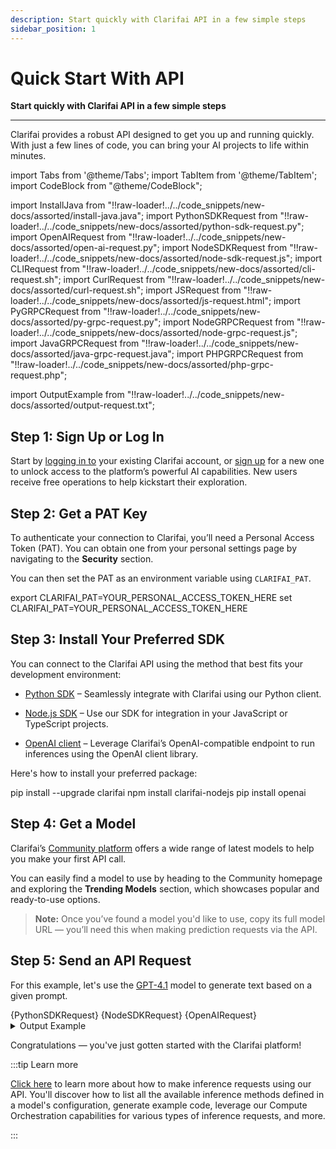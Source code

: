 ```yaml
---
description: Start quickly with Clarifai API in a few simple steps
sidebar_position: 1
---
```


# Quick Start With API

**Start quickly with Clarifai API in a few simple steps**
<hr />

Clarifai provides a robust API designed to get you up and running quickly. With just a few lines of code, you can bring your AI projects to life within minutes. 

import Tabs from '@theme/Tabs';
import TabItem from '@theme/TabItem';
import CodeBlock from "@theme/CodeBlock";

import InstallJava from "!!raw-loader!../../code_snippets/new-docs/assorted/install-java.java";
import PythonSDKRequest from "!!raw-loader!../../code_snippets/new-docs/assorted/python-sdk-request.py";
import OpenAIRequest from "!!raw-loader!../../code_snippets/new-docs/assorted/open-ai-request.py";
import NodeSDKRequest from "!!raw-loader!../../code_snippets/new-docs/assorted/node-sdk-request.js";
import CLIRequest from "!!raw-loader!../../code_snippets/new-docs/assorted/cli-request.sh";
import CurlRequest from "!!raw-loader!../../code_snippets/new-docs/assorted/curl-request.sh";
import JSRequest from "!!raw-loader!../../code_snippets/new-docs/assorted/js-request.html";
import PyGRPCRequest from "!!raw-loader!../../code_snippets/new-docs/assorted/py-grpc-request.py";
import NodeGRPCRequest from "!!raw-loader!../../code_snippets/new-docs/assorted/node-grpc-request.js";
import JavaGRPCRequest from "!!raw-loader!../../code_snippets/new-docs/assorted/java-grpc-request.java";
import PHPGRPCRequest from "!!raw-loader!../../code_snippets/new-docs/assorted/php-grpc-request.php";

import OutputExample from "!!raw-loader!../../code_snippets/new-docs/assorted/output-request.txt";

## Step 1: Sign Up or Log In 

Start by [logging in to](https://clarifai.com/login) your existing Clarifai account, or [sign up](https://clarifai.com/signup) for a new one to unlock access to the platform’s powerful AI capabilities. New users receive free operations to help kickstart their exploration.

## Step 2: Get a PAT Key

To authenticate your connection to Clarifai, you’ll need a Personal Access Token (PAT). You can obtain one from your personal settings page by navigating to the **Security** section.

You can then set the PAT as an environment variable using `CLARIFAI_PAT`.

<Tabs groupId="code">
<TabItem value="bash" label="Unix-Like Systems">
    <CodeBlock className="language-bash"> export CLARIFAI_PAT=YOUR_PERSONAL_ACCESS_TOKEN_HERE </CodeBlock>
</TabItem>
<TabItem value="bash2" label="Windows">
    <CodeBlock className="language-bash"> set CLARIFAI_PAT=YOUR_PERSONAL_ACCESS_TOKEN_HERE </CodeBlock>
</TabItem>
</Tabs>

## Step 3: Install Your Preferred SDK

You can connect to the Clarifai API using the method that best fits your development environment:

- [Python SDK](https://docs.clarifai.com/resources/api-overview/python-sdk) – Seamlessly integrate with Clarifai using our Python client.

- [Node.js SDK](https://docs.clarifai.com/resources/api-overview/nodejs-sdk) – Use our SDK for integration in your JavaScript or TypeScript projects.

- [OpenAI client](https://docs.clarifai.com/compute/providers/open-ai) –  Leverage Clarifai’s OpenAI-compatible endpoint to run inferences using the OpenAI client library.

Here's how to install your preferred package:

<Tabs groupId="code">
<TabItem value="python" label="Python SDK">
    <CodeBlock className="language-bash">pip install --upgrade clarifai</CodeBlock>
</TabItem>

<TabItem value="node.js" label="Node.js SDK">
 <CodeBlock className="language-bash">  npm install clarifai-nodejs  </CodeBlock>
</TabItem>

<TabItem value="openai" label="Python (OpenAI)">
    <CodeBlock className="language-bash"> pip install openai </CodeBlock>
</TabItem>

</Tabs>

## Step 4: Get a Model

Clarifai’s [Community platform](https://clarifai.com/explore) offers a wide range of latest models to help you make your first API call.

You can easily find a model to use by heading to the Community homepage and exploring the **Trending Models** section, which showcases popular and ready-to-use options.

> **Note:** Once you’ve found a model you'd like to use, copy its full model URL — you’ll need this when making prediction requests via the API.

## Step 5: Send an API Request

For this example, let's use the [GPT-4.1](https://clarifai.com/openai/chat-completion/models/gpt-4_1) model to generate text based on a given prompt.


<Tabs groupId="code">
<TabItem value="python" label="Python SDK">
    <CodeBlock className="language-python">{PythonSDKRequest}</CodeBlock>
</TabItem>
<TabItem value="node.js" label="Node.js SDK">
    <CodeBlock className="language-javascript">{NodeSDKRequest}</CodeBlock>
</TabItem>

<TabItem value="openai" label="Python (OpenAI)">
    <CodeBlock className="language-php"> {OpenAIRequest} </CodeBlock>
</TabItem>

<!--
<TabItem value="cli1" label="CLI">
 <CodeBlock className="language-bash">{CLIRequest}</CodeBlock>
</TabItem>

<TabItem value="js11" label="cURL">
 <CodeBlock className="language-javascript">{CurlRequest}</CodeBlock>
</TabItem>

<TabItem value="javascript11" label="JavaScript (REST)">
 <CodeBlock className="language-javascript">{JSRequest}</CodeBlock>
</TabItem>

<TabItem value="python21" label="Python (gRPC)">
    <CodeBlock className="language-python">{PyGRPCRequest}</CodeBlock>
</TabItem>
-->

</Tabs>

<details>
  <summary>Output Example</summary>
    <CodeBlock className="language-text">{OutputExample}</CodeBlock>
</details>

Congratulations — you've just gotten started with the Clarifai platform!

:::tip Learn more

[Click here](https://docs.clarifai.com/compute/models/inference/api/) to learn more about how to make inference requests using our API. You'll discover how to list all the available inference methods defined in a model's configuration, generate example code, leverage our Compute Orchestration capabilities for various types of inference requests, and more.

:::
